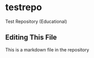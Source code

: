 # testrepo
Test Repository (Educational)

## Editing This File

This is a markdown file in the repository
